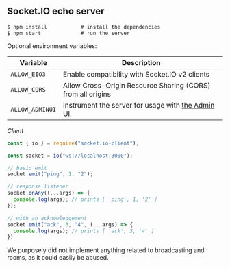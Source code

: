 
## Socket.IO echo server

```
$ npm install           # install the dependencies
$ npm start             # run the server
```

Optional environment variables:

| Variable        | Description                                                                    |
|-----------------|--------------------------------------------------------------------------------|
| `ALLOW_EIO3`    | Enable compatibility with Socket.IO v2 clients                                 |
| `ALLOW_CORS`    | Allow Cross-Origin Resource Sharing (CORS) from all origins                    |
| `ALLOW_ADMINUI` | Instrument the server for usage with [the Admin UI](https://admin.socket.io/). |

*Client*

```js
const { io } = require("socket.io-client");

const socket = io("ws://localhost:3000");

// basic emit
socket.emit("ping", 1, "2");

// response listener
socket.onAny((...args) => {
  console.log(args); // prints [ 'ping', 1, '2' ]
});

// with an acknowledgement
socket.emit("ack", 3, "4", (...args) => {
  console.log(args); // prints [ 'ack', 3, '4' ]
})
```

We purposely did not implement anything related to broadcasting and rooms, as it could easily be abused.
